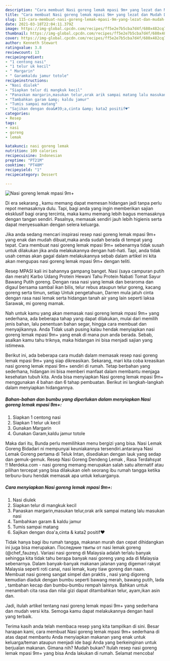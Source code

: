 ```yaml
---
description: "Cara membuat Nasi goreng lemak mpasi 9m+ yang lezat dan Mudah Dibuat"
title: "Cara membuat Nasi goreng lemak mpasi 9m+ yang lezat dan Mudah Dibuat"
slug: 115-cara-membuat-nasi-goreng-lemak-mpasi-9m-yang-lezat-dan-mudah-dibuat
date: 2021-03-18T22:04:11.379Z
image: https://img-global.cpcdn.com/recipes/ff5e2e7b5cba7d4f/680x482cq70/nasi-goreng-lemak-mpasi-9m-foto-resep-utama.jpg
thumbnail: https://img-global.cpcdn.com/recipes/ff5e2e7b5cba7d4f/680x482cq70/nasi-goreng-lemak-mpasi-9m-foto-resep-utama.jpg
cover: https://img-global.cpcdn.com/recipes/ff5e2e7b5cba7d4f/680x482cq70/nasi-goreng-lemak-mpasi-9m-foto-resep-utama.jpg
author: Kenneth Stewart
ratingvalue: 3.8
reviewcount: 13
recipeingredient:
- "1 centong nasi"
- "1 telur uk kecil"
- " Margarin"
- " Garamkaldu jamur totole"
recipeinstructions:
- "Nasi diulek"
- "Siapkan telur di mangkuk kecil"
- "Panaskan margarin,masukan telur,orak arik sampai matang lalu masukan nasi"
- "Tambahkan garam &amp; kaldu jamur"
- "Tumis sampai matang"
- "Sajikan dengan doa&#39;a,cinta &amp; kata2 positif♥️"
categories:
- Resep
tags:
- nasi
- goreng
- lemak

katakunci: nasi goreng lemak 
nutrition: 109 calories
recipecuisine: Indonesian
preptime: "PT21M"
cooktime: "PT48M"
recipeyield: "1"
recipecategory: Dessert

---
```



![Nasi goreng lemak mpasi 9m+](https://img-global.cpcdn.com/recipes/ff5e2e7b5cba7d4f/680x482cq70/nasi-goreng-lemak-mpasi-9m-foto-resep-utama.jpg)

Di era  sekarang , kamu memang dapat memesan hidangan jadi tanpa perlu repot memasaknya dulu. Tapi, bagi anda yang ingin memberikan sajian eksklusif bagi orang tercinta, maka kamu memang lebih bagus memasaknya dengan tangan sendiri. Pasalnya, memasak sendiri jauh lebih higienis serta dapat menyesuaikan dengan selera keluarga.

Jika anda sedang mencari inspirasi resep nasi goreng lemak mpasi 9m+ yang enak dan mudah dibuat,maka anda sudah berada di tempat yang tepat. Cara membuat nasi goreng lemak mpasi 9m+  sebenarnya tidak susah untuk dilakukan jika anda melakukannya dengan hati-hati. Tapi, anda tidak usah cemas akan gagal dalam melakukannya 
sebab dalam artikel ini kita akan mengupas nasi goreng lemak mpasi 9m+ dengan teliti.  

Resep MPASI kali ini bahannya gampang banget. Nasi (saya campuran putih dan merah) Karbo Udang Protein Hewani Tahu Protein Nabati Tomat Sayur Bawang Putih goreng. Dengan rasa nasi yang lemak dan beraroma dan digaul bersama sambal ikan bilis, telur rebus ataupun telur goreng, kacang goreng serta timun, setiap Untuk pengetahuan, Darren mula jatuh cinta dengan rasa nasi lemak serta hidangan tanah air yang lain seperti laksa Sarawak, mi goreng mamak.

Nah untuk kamu yang akan memasak nasi goreng lemak mpasi 9m+ yang sederhana, ada beberapa tahap yang dapat dilakukan, mulai dari memilih jenis bahan, lalu penentuan bahan segar, hingga cara membuat dan menyajikannya. Anda Tidak usah pusing kalau hendak menyiapkan nasi goreng lemak mpasi 9m+ yang enak di mana pun anda berada. Sebab, asalkan kamu  tahu triknya, maka hidangan ini bisa menjadi sajian yang istimewa.

Berikut ini, ada beberapa cara mudah dalam memasak resep nasi goreng lemak mpasi 9m+ yang siap dikreasikan. Sekarang, mari kita coba kreasikan nasi goreng lemak mpasi 9m+ sendiri di rumah. Tetap berbahan yang sederhana, hidangan ini bisa memberi manfaat dalam membantu menjaga kesehatan tubuh kita. Anda bisa menyiapkan Nasi goreng lemak mpasi 9m+ menggunakan 4 bahan dan 6 tahap pembuatan. Berikut ini langkah-langkah dalam menyiapkan hidangannya.

<!--inarticleads1-->

##### Bahan-bahan dan bumbu yang diperlukan dalam menyiapkan Nasi goreng lemak mpasi 9m+:

1. Siapkan 1 centong nasi
1. Siapkan 1 telur uk kecil
1. Gunakan  Margarin
1. Gunakan  Garam,kaldu jamur totole


Maka dari itu, Bunda perlu memilihkan menu bergizi yang bisa. Nasi Lemak Goreng Bidadari ni mempunyai keuniakannya tersendiri.antaranya Nasi Lemak Goreng pertama di Teluk Intan, disediakan dengan lauk yang sedap dan gemuk-gemuk. Resep Nasi Goreng Dendeng Lemak , Rasa Terdahsyat !! Merdeka.com - nasi goreng memang merupakan salah satu alternatif atau pilihan tercepat yang bisa dilakukan oleh seorang ibu rumah tangga ketika terburu-buru hendak memasak apa untuk keluarganya. 

<!--inarticleads2-->

##### Cara menyiapkan Nasi goreng lemak mpasi 9m+:

1. Nasi diulek
1. Siapkan telur di mangkuk kecil
1. Panaskan margarin,masukan telur,orak arik sampai matang lalu masukan nasi
1. Tambahkan garam &amp; kaldu jamur
1. Tumis sampai matang
1. Sajikan dengan doa&#39;a,cinta &amp; kata2 positif♥️


Tidak hanya bagi ibu rumah tangga, makanan murah dan cepat dihidangkan ini juga bisa merupakan. Последние твиты от nasi lemak goreng (@chef_fauzey). Variasi nasi goreng di Malaysia adalah terlalu banyak sehingga kita tidak tahu berapa banyak nasi goreng yang ada di Malaysia sebenarnya. Dalam banyak-banyak makanan jalanan yang digemari rakyat Malaysia seperti roti canai, nasi lemak, kuey tiaw goreng dan naan. Membuat nasi goreng sangat simpel dan praktis , nasi yang digoreng kemudian diaduk dengan bumbu seperti bawang merah, bawang putih, lada , tambahan kecap dan bumbu-bumbu rempah lainnya. Bahkan untuk menambah cita rasa dan nilai gizi dapat ditambahkan telur, ayam,ikan asin dan. 

Jadi, itulah artikel tentang  nasi goreng lemak mpasi 9m+  yang sederhana dan mudah versi kita. Semoga kamu dapat melakukannya dengan hasil yang terbaik. 

Terima kasih anda telah membaca resep yang kita tampilkan di sini. Besar harapan kami, cara membuat  Nasi goreng lemak mpasi 9m+ sederhana di atas dapat membantu Anda menyiapkan makanan yang enak untuk keluarga/teman ataupun menjadi ide bagi Anda yang berkeinginan untuk berjualan makanan. Gimana nih? Mudah bukan? Itulah resep nasi goreng lemak mpasi 9m+ yang bisa Anda lakukan di rumah. Selamat mencoba!

